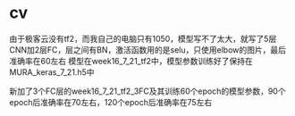 # cv
由于极客云没有tf2，而我自己的电脑只有1050，模型写不了太大，就写了5层CNN加2层FC，层之间有BN，激活函数用的是selu，只使用elbow的图片，最后准确率在60左右
模型在week16_7_21_tf2中，模型参数训练好了保持在MURA_keras_7_21.h5中

新加了3个FC层的week16_7_21_tf2_3FC及其训练60个epoch的模型参数，90个epoch后准确率在70左右，120个epoch后准确率在75左右
